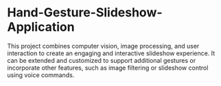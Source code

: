 # Hand-Gesture-Slideshow-Application
This project combines computer vision, image processing, and user interaction to create an engaging and interactive slideshow experience. It can be extended and customized to support additional gestures or incorporate other features, such as image filtering or slideshow control using voice commands.
